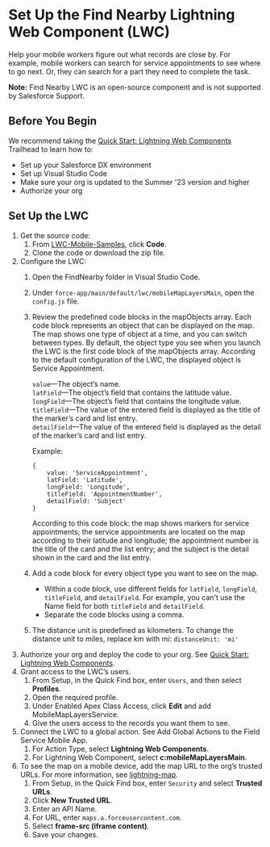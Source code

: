 
# Set Up the Find Nearby Lightning Web Component (LWC)
Help your mobile workers figure out what records are close by. For example, mobile workers can search for service appointments to see where to go next. Or, they can search for a part they need to complete the task.

**Note:** Find Nearby LWC is an open-source component and is not supported by Salesforce Support.

## Before You Begin
We recommend taking the [Quick Start: Lightning Web Components](https://trailhead.salesforce.com/content/learn/projects/quick-start-lightning-web-components) Trailhead to learn how to:
* Set up your Salesforce DX environment
* Set up Visual Studio Code
* Make sure your org is updated to the Summer '23 version and higher
* Authorize your org

## Set Up the LWC
1. Get the source code:
    1. From [LWC-Mobile-Samples](https://github.com/forcedotcom/LWC-Mobile-Samples), click **Code**.
    2. Clone the code or download the zip file.
2. Configure the LWC:  
    1. Open the FindNearby folder in Visual Studio Code.  
    2. Under `force-app/main/default/lwc/mobileMapLayersMain`, open the `config.js` file.    
    3. Review the predefined code blocks in the mapObjects array. Each code block represents an object that can be displayed on the map. The map shows one type of object at a time, and you can switch between types. By default, the object type you see when you launch the LWC is the first code block of the mapObjects array. According to the default configuration of the LWC, the displayed object is Service Appointment.

       `value`—The object’s name.  
   `latField`—The object’s field that contains the latitude value.  
   `longField`—The object’s field that contains the longitude value.  
   `titleField`—The value of the entered field is displayed as the title of the marker’s card and list entry.  
   `detailField`—The value of the entered field is displayed as the detail of the marker’s card and list entry.  
   
       Example:
       ```
       {
	       value: 'ServiceAppointment',
	       latField: 'Latitude',
	       longField: 'Longitude',
	       titleField: 'AppointmentNumber',
	       detailField: 'Subject'
       }
       ```  
       According to this code block: the map shows markers for service appointments; the service appointments are located on the map according to their latitude and longitude; the appointment number is the title of the card and the list entry; and the subject is the detail shown in the card and the list entry.


	4. Add a code block for every object type you want to see on the map.  
       * Within a code block, use different fields for `latField`, `longField`, `titleField`, and `detailField`. For example, you can't use the Name field for both `titleField` and `detailField`.  
       * Separate the code blocks using a comma.  
    
    5. The distance unit is predefined as kilometers. To change the distance unit to miles,    replace km with mi: 
`distanceUnit: 'mi'`
3. Authorize your org and deploy the code to your org. See [Quick Start: Lightning Web Components](https://trailhead.salesforce.com/content/learn/projects/quick-start-lightning-web-components).
4. Grant access to the LWC’s users.  
    1. From Setup, in the Quick Find box, enter `Users`, and then select **Profiles**.  
    2. Open the required profile.  
    3. Under Enabled Apex Class Access, click **Edit** and add MobileMapLayersService.  
    4. Give the users access to the records you want them to see.
5. Connect the LWC to a global action. See Add Global Actions to the Field Service Mobile App.  
    1. For Action Type, select **Lightning Web Components**.  
    2. For Lightning Web Component, select **c:mobileMapLayersMain**.
6. To see the map on a mobile device, add  the map URL to the org’s trusted URLs. For more information, see [lightning-map](https://developer.salesforce.com/docs/component-library/bundle/lightning-map/documentation).
    1. From Setup, in the Quick Find box, enter `Security` and select  **Trusted URLs**.
    2. Click **New Trusted URL**.
    3. Enter an API Name.
    4. For URL, enter `maps.a.forceusercontent.com`.
    5. Select **frame-src (iframe content)**.
    6. Save your changes.
  
